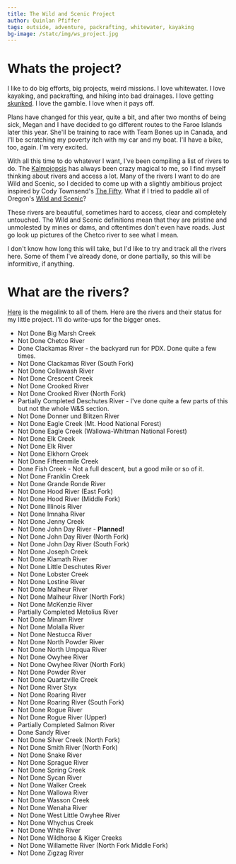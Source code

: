```yaml
---
title: The Wild and Scenic Project
author: Quinlan Pfiffer
tags: outside, adventure, packrafting, whitewater, kayaking
bg-image: /statc/img/ws_project.jpg
---
```


# Whats the project?

I like to do big efforts, big projects, weird missions. I love whitewater. I
love kayaking, and packrafting, and hiking into bad drainages. I love getting
[skunked](https://www.azcentral.com/story/opinion/op-ed/claythompson/2016/11/12/ask-clay-what-origin-expression-skunked/93598570/). I love the gamble. I love when it pays off.

Plans have changed for this year, quite a bit, and after two months of being
sick, Megan and I have decided to go different routes to the Faroe Islands later
this year. She'll be training to race with Team Bones up in Canada, and I'll be
scratching my poverty itch with my car and my boat. I'll have a bike, too,
again. I'm very excited.

With all this time to do whatever I want, I've been compiling a list of rivers
to do. The [Kalmpiopsis](/posts/2021-09-23-Chetco_Recon.html) has always been crazy magical to me, so I find myself 
thinking about rivers and access a lot. Many of the rivers I want to do are Wild
and Scenic, so I decided to come up with a slightly ambitious project inspired
by Cody Townsend's [The Fifty](https://skithefifty.com/). What if I tried to
paddle all of Oregon's [Wild and Scenic](https://www.rivers.gov/wsr-act.php)?

These rivers are beautiful, sometimes hard to access, clear and completely
untouched. The Wild and Scenic definitions mean that they are pristine and
unmolested by mines or dams, and oftentimes don't even have roads. Just go look
up pictures of the Chetco river to see what I mean.

I don't know how long this will take, but I'd like to try and track all the
rivers here. Some of them I've already done, or done partially, so this will be
informitive, if anything.

# What are the rivers?

[Here](https://www.rivers.gov/oregon.php) is the megalink to all of them. Here
are the rivers and their status for my little project. I'll do write-ups for the bigger ones.

* <span class="fail">Not Done</span> Big Marsh Creek
* <span class="fail">Not Done</span> Chetco River
* <span class="suc">Done</span> Clackamas River - the backyard run for PDX. Done quite a few times.
* <span class="fail">Not Done</span> Clackamas River (South Fork)
* <span class="fail">Not Done</span> Collawash River
* <span class="fail">Not Done</span> Crescent Creek
* <span class="fail">Not Done</span> Crooked River
* <span class="fail">Not Done</span> Crooked River (North Fork)
* <span class="unsure">Partially Completed</span> Deschutes River - I've done quite a few parts of this but not the whole W&S section.
* <span class="fail">Not Done</span> Donner und Blitzen River
* <span class="fail">Not Done</span> Eagle Creek (Mt. Hood National Forest)
* <span class="fail">Not Done</span> Eagle Creek (Wallowa-Whitman National Forest)
* <span class="fail">Not Done</span> Elk Creek
* <span class="fail">Not Done</span> Elk River
* <span class="fail">Not Done</span> Elkhorn Creek
* <span class="fail">Not Done</span> Fifteenmile Creek
* <span class="suc">Done</span> Fish Creek - Not a full descent, but a good mile or so of it.
* <span class="fail">Not Done</span> Franklin Creek
* <span class="fail">Not Done</span> Grande Ronde River
* <span class="fail">Not Done</span> Hood River (East Fork)
* <span class="fail">Not Done</span> Hood River (Middle Fork)
* <span class="fail">Not Done</span> Illinois River
* <span class="fail">Not Done</span> Imnaha River
* <span class="fail">Not Done</span> Jenny Creek
* <span class="fail">Not Done</span> John Day River - **Planned!**
* <span class="fail">Not Done</span> John Day River (North Fork)
* <span class="fail">Not Done</span> John Day River (South Fork)
* <span class="fail">Not Done</span> Joseph Creek
* <span class="fail">Not Done</span> Klamath River
* <span class="fail">Not Done</span> Little Deschutes River
* <span class="fail">Not Done</span> Lobster Creek
* <span class="fail">Not Done</span> Lostine River
* <span class="fail">Not Done</span> Malheur River
* <span class="fail">Not Done</span> Malheur River (North Fork)
* <span class="fail">Not Done</span> McKenzie River
* <span class="unsure">Partially Completed</span> Metolius River
* <span class="fail">Not Done</span> Minam River
* <span class="fail">Not Done</span> Molalla River
* <span class="fail">Not Done</span> Nestucca River
* <span class="fail">Not Done</span> North Powder River
* <span class="fail">Not Done</span> North Umpqua River
* <span class="fail">Not Done</span> Owyhee River
* <span class="fail">Not Done</span> Owyhee River (North Fork)
* <span class="fail">Not Done</span> Powder River
* <span class="fail">Not Done</span> Quartzville Creek
* <span class="fail">Not Done</span> River Styx
* <span class="fail">Not Done</span> Roaring River
* <span class="fail">Not Done</span> Roaring River (South Fork)
* <span class="fail">Not Done</span> Rogue River
* <span class="fail">Not Done</span> Rogue River (Upper)
* <span class="unsure">Partially Completed</span> Salmon River
* <span class="suc">Done</span> Sandy River
* <span class="fail">Not Done</span> Silver Creek (North Fork)
* <span class="fail">Not Done</span> Smith River (North Fork)
* <span class="fail">Not Done</span> Snake River
* <span class="fail">Not Done</span> Sprague River
* <span class="fail">Not Done</span> Spring Creek
* <span class="fail">Not Done</span> Sycan River
* <span class="fail">Not Done</span> Walker Creek
* <span class="fail">Not Done</span> Wallowa River
* <span class="fail">Not Done</span> Wasson Creek
* <span class="fail">Not Done</span> Wenaha River
* <span class="fail">Not Done</span> West Little Owyhee River
* <span class="fail">Not Done</span> Whychus Creek
* <span class="fail">Not Done</span> White River
* <span class="fail">Not Done</span> Wildhorse & Kiger Creeks
* <span class="fail">Not Done</span> Willamette River (North Fork Middle Fork)
* <span class="fail">Not Done</span> Zigzag River
